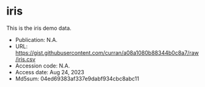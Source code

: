 # iris

This is the iris demo data.

- Publication: N.A.
- URL: https://gist.githubusercontent.com/curran/a08a1080b88344b0c8a7/raw/iris.csv
- Accession code: N.A.
- Access date: Aug 24, 2023
- Md5sum: 04ed69383af337e9dabf934cbc8abc11
